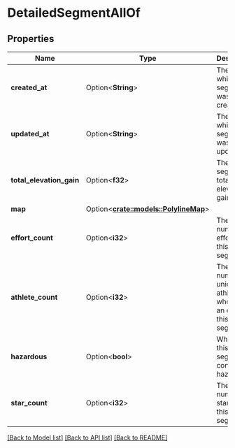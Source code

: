 # DetailedSegmentAllOf

## Properties

Name | Type | Description | Notes
------------ | ------------- | ------------- | -------------
**created_at** | Option<**String**> | The time at which the segment was created. | [optional]
**updated_at** | Option<**String**> | The time at which the segment was last updated. | [optional]
**total_elevation_gain** | Option<**f32**> | The segment's total elevation gain. | [optional]
**map** | Option<[**crate::models::PolylineMap**](PolylineMap.md)> |  | [optional]
**effort_count** | Option<**i32**> | The total number of efforts for this segment | [optional]
**athlete_count** | Option<**i32**> | The number of unique athletes who have an effort for this segment | [optional]
**hazardous** | Option<**bool**> | Whether this segment is considered hazardous | [optional]
**star_count** | Option<**i32**> | The number of stars for this segment | [optional]

[[Back to Model list]](../README.md#documentation-for-models) [[Back to API list]](../README.md#documentation-for-api-endpoints) [[Back to README]](../README.md)



